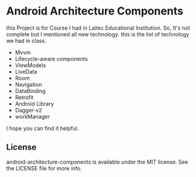 Android Architecture Components 
===============================

this Project is for Course I had in Laitec Educational Institution. So, It's not complete but I mentioned all new technology.
this is the list of technology we had in class. 


- Mvvm
- Lifecycle-aware components
- ViewModels
- LiveData
- Room
- Navigation
- DataBinding
- Retrofit
- Android Library
- Dagger-v2
- workManager


I hope you can find it helpful.


## License

android-architecture-components is available under the MIT license. See the LICENSE file for more info.
